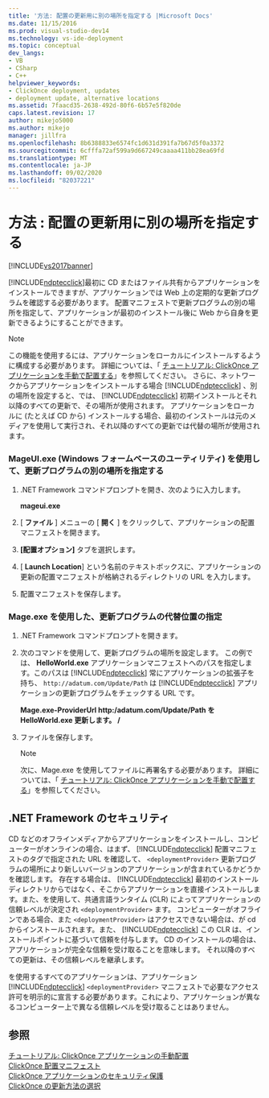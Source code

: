 ```yaml
---
title: '方法: 配置の更新用に別の場所を指定する |Microsoft Docs'
ms.date: 11/15/2016
ms.prod: visual-studio-dev14
ms.technology: vs-ide-deployment
ms.topic: conceptual
dev_langs:
- VB
- CSharp
- C++
helpviewer_keywords:
- ClickOnce deployment, updates
- deployment update, alternative locations
ms.assetid: 7faacd35-2638-492d-80f6-6b57e5f820de
caps.latest.revision: 17
author: mikejo5000
ms.author: mikejo
manager: jillfra
ms.openlocfilehash: 8b6388833e6574fc1d631d391fa7b67d5f0a3372
ms.sourcegitcommit: 6cfffa72af599a9d667249caaaa411bb28ea69fd
ms.translationtype: MT
ms.contentlocale: ja-JP
ms.lasthandoff: 09/02/2020
ms.locfileid: "82037221"
---
```

# <a name="how-to-specify-an-alternate-location-for-deployment-updates"></a>方法 : 配置の更新用に別の場所を指定する
[!INCLUDE[vs2017banner](../includes/vs2017banner.md)]

[!INCLUDE[ndptecclick](../includes/ndptecclick-md.md)]最初に CD またはファイル共有からアプリケーションをインストールできますが、アプリケーションでは Web 上の定期的な更新プログラムを確認する必要があります。 配置マニフェストで更新プログラムの別の場所を指定して、アプリケーションが最初のインストール後に Web から自身を更新できるようにすることができます。  
  
> [!NOTE]
> この機能を使用するには、アプリケーションをローカルにインストールするように構成する必要があります。 詳細については、「 [チュートリアル: ClickOnce アプリケーションを手動で配置する](../deployment/walkthrough-manually-deploying-a-clickonce-application.md)」を参照してください。 さらに、ネットワークからアプリケーションをインストールする場合 [!INCLUDE[ndptecclick](../includes/ndptecclick-md.md)] 、別の場所を設定すると、では、 [!INCLUDE[ndptecclick](../includes/ndptecclick-md.md)] 初期インストールとそれ以降のすべての更新で、その場所が使用されます。 アプリケーションをローカルに (たとえば CD から) インストールする場合、最初のインストールは元のメディアを使用して実行され、それ以降のすべての更新では代替の場所が使用されます。  
  
### <a name="specifying-an-alternate-location-for-updates-by-using-mageuiexe-windows-forms-based-utility"></a>MageUI.exe (Windows フォームベースのユーティリティ) を使用して、更新プログラムの別の場所を指定する  
  
1. .NET Framework コマンドプロンプトを開き、次のように入力します。  
  
     **mageui.exe**  
  
2. [ **ファイル** ] メニューの [ **開く** ] をクリックして、アプリケーションの配置マニフェストを開きます。  
  
3. **[配置オプション]** タブを選択します。  
  
4. [ **Launch Location**] という名前のテキストボックスに、アプリケーションの更新の配置マニフェストが格納されるディレクトリの URL を入力します。  
  
5. 配置マニフェストを保存します。  
  
### <a name="specifying-an-alternate-location-for-updates-by-using-mageexe"></a>Mage.exe を使用した、更新プログラムの代替位置の指定  
  
1. .NET Framework コマンドプロンプトを開きます。  
  
2. 次のコマンドを使用して、更新プログラムの場所を設定します。 この例では、 **HelloWorld.exe** アプリケーションマニフェストへのパスを指定します。このパスは [!INCLUDE[ndptecclick](../includes/ndptecclick-md.md)] 常にアプリケーションの拡張子を持ち、 `http://adatum.com/Update/Path` は [!INCLUDE[ndptecclick](../includes/ndptecclick-md.md)] アプリケーションの更新プログラムをチェックする URL です。  
  
     **Mage.exe-ProviderUrl http:/adatum.com/Update/Path を HelloWorld.exe 更新します。 \/**  
  
3. ファイルを保存します。  
  
    > [!NOTE]
    > 次に、Mage.exe を使用してファイルに再署名する必要があります。 詳細については、「 [チュートリアル: ClickOnce アプリケーションを手動で配置する](../deployment/walkthrough-manually-deploying-a-clickonce-application.md)」を参照してください。  
  
## <a name="net-framework-security"></a>.NET Framework のセキュリティ  
 CD などのオフラインメディアからアプリケーションをインストールし、コンピューターがオンラインの場合、はまず、 [!INCLUDE[ndptecclick](../includes/ndptecclick-md.md)] 配置マニフェストのタグで指定された URL を確認して、 `<deploymentProvider>` 更新プログラムの場所により新しいバージョンのアプリケーションが含まれているかどうかを確認します。 存在する場合は、 [!INCLUDE[ndptecclick](../includes/ndptecclick-md.md)] 最初のインストールディレクトリからではなく、そこからアプリケーションを直接インストールします。また、を使用して、共通言語ランタイム (CLR) によってアプリケーションの信頼レベルが決定され `<deploymentProvider>` ます。 コンピューターがオフラインである場合、また `<deploymentProvider>` はアクセスできない場合は、が cd からインストールされます。また、 [!INCLUDE[ndptecclick](../includes/ndptecclick-md.md)] この CLR は、インストールポイントに基づいて信頼を付与します。 CD のインストールの場合は、アプリケーションが完全な信頼を受け取ることを意味します。 それ以降のすべての更新は、その信頼レベルを継承します。  
  
 を使用するすべてのアプリケーションは、アプリケーション [!INCLUDE[ndptecclick](../includes/ndptecclick-md.md)] `<deploymentProvider>` マニフェストで必要なアクセス許可を明示的に宣言する必要があります。これにより、アプリケーションが異なるコンピューター上で異なる信頼レベルを受け取ることはありません。  
  
## <a name="see-also"></a>参照  
 [チュートリアル: ClickOnce アプリケーションの手動配置](../deployment/walkthrough-manually-deploying-a-clickonce-application.md)   
 [ClickOnce 配置マニフェスト](../deployment/clickonce-deployment-manifest.md)   
 [ClickOnce アプリケーションのセキュリティ保護](../deployment/securing-clickonce-applications.md)   
 [ClickOnce の更新方法の選択](../deployment/choosing-a-clickonce-update-strategy.md)

